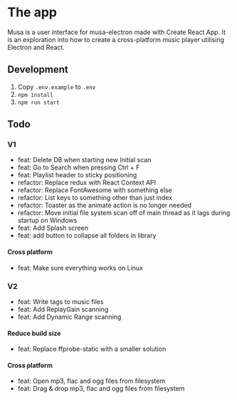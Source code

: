 # The app

Musa is a user interface for musa-electron made with Create React App.
It is an exploration into how to create a cross-platform music player
utilising Electron and React.

## Development

1. Copy `.env.example` to `.env`
2. `npm install`
3. `npm run start`

## Todo

### V1

- feat: Delete DB when starting new Initial scan
- feat: Go to Search when pressing Ctrl + F
- feat: Playlist header to sticky positioning
- refactor: Replace redux with React Context API
- refactor: Replace FontAwesome with something else
- refactor: List keys to something other than just index
- refactor: Toaster as the animate action is no longer needed
- refactor: Move initial file system scan off of main thread as it lags during startup on Windows
- feat: Add Splash screen
- feat: add button to collapse all folders in library

#### Cross platform

- feat: Make sure everything works on Linux

### V2

- feat: Write tags to music files
- feat: Add ReplayGain scanning
- feat: Add Dynamic Range scanning

#### Reduce build size

- feat: Replace ffprobe-static with a smaller solution

#### Cross platform

- feat: Open mp3, flac and ogg files from filesystem
- feat: Drag & drop mp3, flac and ogg files from filesystem
